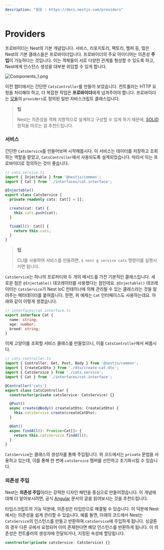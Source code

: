 ```yaml
---
description: "원문 : https://docs.nestjs.com/providers"
---
```


# Providers

프로바이더는 Nest의 기본 개념입니다. 서비스, 리포지토리, 팩토리, 헬퍼 등, 많은 Nest의 기본 클래스들은 프로바이더입니다. 프로바이더의 주요 아이디어는 의존성 **주입**이 가능하다는 것입니다. 이는 객체들이 서로 다양한 관계를 형성할 수 있도록 하고, Nest에게 인스턴스 생성을 대부분 위임할 수 있게 합니다.

![Components_1.png](https://docs.nestjs.com/assets/Components_1.png)

이전 챕터에서는 간단한 `CatsController`를 만들어 보았습니다. 컨트롤러는 HTTP 요청을 처리해야 하고, 더 복잡한 작업은 **프로바이더**에게 넘겨주어야 합니다. 프로바이더는 [모듈](https://docs.nestjs.com/modules)의 `providers`로 정의된 일반 자바스크립트 클래스입니다.

> **팁**
> 
> Nest는 의존성을 객체 지향적으로 설계하고 구성할 수 있게 하기 때문에, [SOLID](https://docs.nestjs.com/modules) 원칙을 따르는 걸 추천드립니다.

### 서비스

간단한 `CatsService`를 만들어보며 시작해봅시다. 이 서비스는 데이터를 저장하고 조회하는 역할을 맡았고, `CatsController`에서 사용되도록 설계되었습니다. 따라서 이는 프로바이더로 정의하는 것이 좋습니다.

```ts
// cats.service.ts
import { Injectable } from '@nestjs/common';
import { Cat } from './interfaces/cat.interface';

@Injectable()
export class CatsService {
  private readonly cats: Cat[] = [];

  create(cat: Cat) {
    this.cats.push(cat);
  }

  findAll(): Cat[] {
    return this.cats;
  }
}
```

> **팁**
> 
> CLI를 사용하여 서비스를 만들려면, `$ nest g service cats` 명령어를 실행시키면 됩니다.

`CatsService`는 하나의 프로퍼티와 두 개의 메서드를 가진 기본적인 클래스입니다. 새로운 점은 `@Injectable()` 데코레이터를 사용했다는 점인데요. `@Injectable()` 데코레이터는 `CatsService`가 Nest IoC 컨테이너에 의해 관리될 수 있는 클래스라는 것을 알려주는 메타데이터를 붙여줍니다. 한편, 위 예제는 `Cat` 인터페이스도 사용하는데요. 아래와 같이 이렇게 생겼습니다.

```ts
// interfaces/cat.interface.ts
export interface Cat {
  name: string;
  age: number;
  breed: string;
}
```

이제 고양이를 조회할 서비스 클래스를 만들었으니, 이를 `CatsController`에서 써봅시다.

```ts
// cats.controller.ts
import { Controller, Get, Post, Body } from '@nestjs/common';
import { CreateCatDto } from './dto/create-cat.dto';
import { CatsService } from './cats.service';
import { Cat } from './interfaces/cat.interface';

@Controller('cats')
export class CatsController {
  constructor(private catsService: CatsService) {}

  @Post()
  async create(@Body() createCatDto: CreateCatDto) {
    this.catsService.create(createCatDto);
  }

  @Get()
  async findAll(): Promise<Cat[]> {
    return this.catsService.findAll();
  }
}
```

`CatsService`는 클래스의 생성자를 통해 주입됩니다. 위 코드에서는 `private` 문법을 사용하고 있는데, 이를 통해 한 번에 `catsService` 멤버를 선언하고 초기화시킬 수 있습니다.

### 의존성 주입

Nest는 **의존성 주입**이라는 강력한 디자인 패턴을 중심으로 만들어졌습니다. 이 개념에 대해 더 알아보시려면, 공식 [Angular](https://angular.io/guide/dependency-injection) 문서의 글을 읽어보시는 것을 추천드립니다.

타입스크립트의 기능 덕분에, 의존성은 타입만으로 해결될 수 있습니다. 이 덕분에 Nest에서는 의존성을 쉽게 관리할 수 있습니다. 예를 들면, 아래의 코드에서 Nest는 `CatsService`의 인스턴스를 만들고 반환하여 `catsService`에 주입하게 됩니다. 싱글톤의 경우 다른 곳에서 요청되어 이미 존재한다면 해당 인스턴스를 반환하게 됩니다. 이 의존성은 컨트롤러의 생성자에 전달되거나, 지정된 속성에 할당됩니다.

```typescript
constructor(private catsService: CatsService) {}
```
